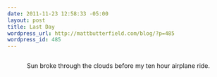 ```yaml
--- 
date: 2011-11-23 12:58:33 -05:00
layout: post
title: Last Day
wordpress_url: http://mattbutterfield.com/blog/?p=485
wordpress_id: 485
---
```

<p style="text-align: center;"><img src="http://i.imgur.com/YsZ5j.jpg" alt="" /></p>
<p style="text-align: center;">Sun broke through the clouds before my ten hour airplane ride.</p>
<p><P align "left">&nbsp;</P></p>
